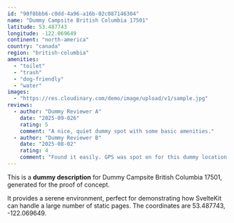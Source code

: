 ```yaml
---
id: "90f8bbb6-c0dd-4a96-a16b-02c087146304"
name: "Dummy Campsite British Columbia 17501"
latitude: 53.487743
longitude: -122.069649
continent: "north-america"
country: "canada"
region: "british-columbia"
amenities:
  - "toilet"
  - "trash"
  - "dog-friendly"
  - "water"
images:
  - "https://res.cloudinary.com/demo/image/upload/v1/sample.jpg"
reviews:
  - author: "Dummy Reviewer A"
    date: "2025-09-026"
    rating: 5
    comment: "A nice, quiet dummy spot with some basic amenities."
  - author: "Dummy Reviewer B"
    date: "2025-08-02"
    rating: 4
    comment: "Found it easily. GPS was spot on for this dummy location."
---
```


This is a **dummy description** for Dummy Campsite British Columbia 17501, generated for the proof of concept.

It provides a serene environment, perfect for demonstrating how SvelteKit can handle a large number of static pages. The coordinates are 53.487743, -122.069649.

